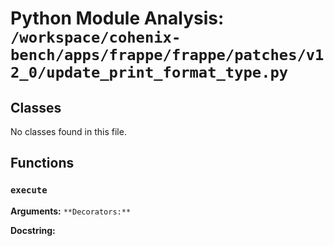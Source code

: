 # Python Module Analysis: `/workspace/cohenix-bench/apps/frappe/frappe/patches/v12_0/update_print_format_type.py`

## Classes

No classes found in this file.


## Functions

### `execute`
**Arguments:** ``
**Decorators:** ``

**Docstring:**
```

```

